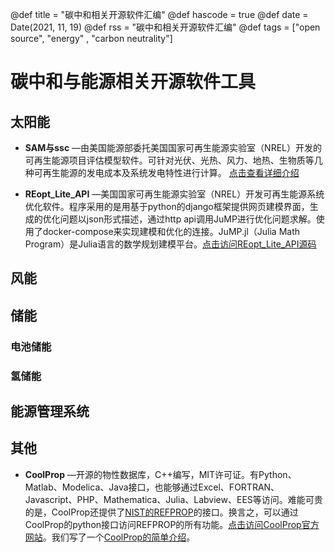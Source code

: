 @def title = "碳中和相关开源软件汇编"
@def hascode = true
@def date = Date(2021, 11, 19)
@def rss = "碳中和相关开源软件汇编"
@def tags = ["open source", "energy" , "carbon neutrality"]

# 碳中和与能源相关开源软件工具

## 太阳能

- **SAM与ssc** —由美国能源部委托美国国家可再生能源实验室（NREL）开发的可再生能源项目评估模型软件。可针对光伏、光热、风力、地热、生物质等几种可再生能源的发电成本及系统发电特性进行计算。 [点击查看详细介绍](sam-ssc) 

- **REopt\_Lite\_API** —美国国家可再生能源实验室（NREL）开发可再生能源系统优化软件。程序采用的是用基于python的django框架提供网页建模界面，生成的优化问题以json形式描述，通过http api调用JuMP进行优化问题求解。使用了docker-compose来实现建模和优化的连接。JuMP.jl（Julia Math Program）是Julia语言的数学规划建模平台。[点击访问REopt\_Lite\_API源码](https://github.com/NREL/REopt_Lite_API)

## 风能

## 储能

### 电池储能

### 氢储能

## 能源管理系统

## 其他

- **CoolProp** —开源的物性数据库，C++编写，MIT许可证。有Python、Matlab、Modelica、Java接口，也能够通过Excel、FORTRAN、Javascript、PHP、Mathematica、Julia、Labview、EES等访问。难能可贵的是，CoolProp还提供了[NIST的REFPROP](https://www.nist.gov/srd/refprop)的接口。换言之，可以通过CoolProp的python接口访问REFPROP的所有功能。[点击访问CoolProp官方网站](http://coolprop.org/)。我们写了一个[CoolProp的简单介绍](coolprop-intro)。